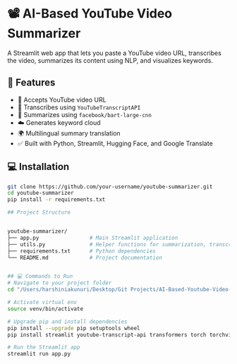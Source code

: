 # 📽️ AI-Based YouTube Video Summarizer

A Streamlit web app that lets you paste a YouTube video URL, transcribes the video, summarizes its content using NLP, and visualizes keywords.

## 🚀 Features

- 🔗 Accepts YouTube video URL
- 📜 Transcribes using `YouTubeTranscriptAPI`
- 🧠 Summarizes using `facebook/bart-large-cnn`
- ☁️ Generates keyword cloud
- 🌍 Multilingual summary translation
- ✅ Built with Python, Streamlit, Hugging Face, and Google Translate

## 💻 Installation

```bash
git clone https://github.com/your-username/youtube-summarizer.git
cd youtube-summarizer
pip install -r requirements.txt

## Project Structure


youtube-summarizer/
├── app.py                # Main Streamlit application
├── utils.py              # Helper functions for summarization, transcription, translation, etc.
├── requirements.txt      # Python dependencies
└── README.md             # Project documentation


## 💻 Commands to Run
# Navigate to your project folder
cd "/Users/harshiniakunuri/Desktop/Git Projects/AI-Based-Youtube-Video-Summarizer"

# Activate virtual env
source venv/bin/activate

# Upgrade pip and install dependencies
pip install --upgrade pip setuptools wheel
pip install streamlit youtube-transcript-api transformers torch torchvision torchaudio wordcloud matplotlib langdetect deep-translator

# Run the Streamlit app
streamlit run app.py
